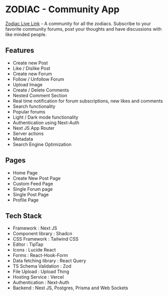 # ZODIAC - Community App

[Zodiac Live Link](https://zodiac-hub.vercel.app) - A community for all the zodiacs. Subscribe to your favorite community forums, post your thoughts and have discussions with like minded people.

## Features

- Create new Post
- Like / Dislike Post
- Create new Forum
- Follow / Unfollow Forum
- Upload Image
- Create / Delete Comments
- Nested Comment Section
- Real time notification for forum subscriptions, new likes and comments
- Search functionality
- Popular forums
- Light / Dark mode functionality
- Authentication using Next-Auth
- Next JS App Router
- Server actions
- Metadata
- Search Engine Optimization

## Pages

- Home Page
- Create New Post Page
- Custom Feed Page
- Single Forum page
- Single Post Page
- Profile Page

## Tech Stack

- Framework : Next JS
- Component library : Shadcn
- CSS Framework : Tailwind CSS
- Editor : TipTap
- Icons : Lucide React 
- Forms : React-Hook-Form
- Data fetching library : React Query
- TS Schema Validation : Zod
- File Upload : Upload Thing
- Hosting Service : Vercel
- Authentication : Next-Auth
- Backend : Nest JS, Postgres, Prisma and Web Sockets

